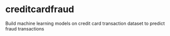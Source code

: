 # creditcardfraud
Build machine learning models on credit card transaction dataset to predict fraud transactions
